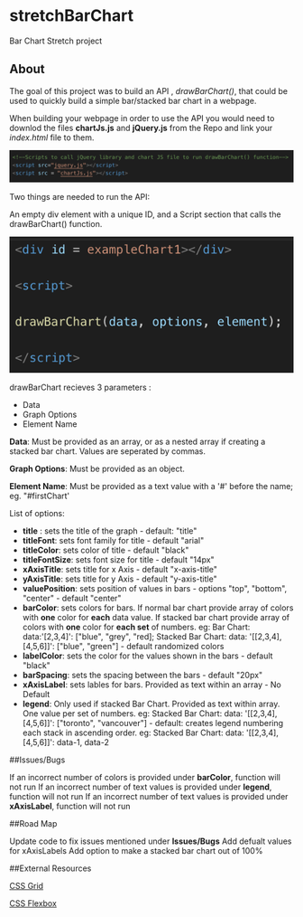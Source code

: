 # stretchBarChart
Bar Chart Stretch project

## About
The goal of this project was to build an API , *drawBarChart()*, that could be used to quickly build a simple bar/stacked bar chart in a webpage. 

When building your webpage in order to use the API you would need to downlod the files **chartJs.js** and
**jQuery.js** from the Repo and link your *index.html* file to them.

![Image of .js linking](https://github.com/nikitasheremet/stretchBarChart/blob/master/link-example.png)

Two things are needed to run the API: 

An empty div element with a unique ID, and a Script section that calls the drawBarChart() function. 

![Image showing nasic layout](https://github.com/nikitasheremet/stretchBarChart/blob/master/layout-example.png)

drawBarChart recieves 3 parameters :
- Data
- Graph Options
- Element Name

**Data**: 
  Must be provided as an array, or as a nested array if creating a stacked bar chart.
  Values are seperated by commas. 

**Graph Options**: 
  Must be provided as an object.
  
**Element Name**:
  Must be provided as a text value with a '#' before the name; eg. "#firstChart'

List of options:

- **title** : sets the title of the graph - default: "title"
- **titleFont**: sets font family for title - default "arial"
- **titleColor**: sets color of title - default "black"
- **titleFontSize**: sets font size for title - default "14px"
- **xAxisTitle**: sets title for x Axis - default "x-axis-title"
- **yAxisTitle**: sets title for y Axis - default "y-axis-title"
- **valuePosition**: sets position of values in bars - options "top", "bottom", "center" - default "center"
- **barColor**: sets colors for bars. If normal bar chart provide array of colors with **one** color for **each** data value. If stacked bar chart provide array of colors with **one** color for **each set** of numbers. eg: Bar Chart: data:'[2,3,4]': ["blue", "grey", "red]; Stacked Bar Chart: data: '[[2,3,4],[4,5,6]]': ["blue", "green"] - default randomized colors
- **labelColor**: sets the color for the values shown in the bars - default "black"
- **barSpacing**: sets the spacing between the bars - default "20px"
- **xAxisLabel**: sets lables for bars. Provided as text within an array - No Default
- **legend**: Only used if stacked Bar Chart. Provided as text within array. One value per set of numbers. eg: Stacked Bar Chart: data: '[[2,3,4],[4,5,6]]': ["toronto", "vancouver"] - default: creates legend numbering each stack in ascending order. eg: Stacked Bar Chart: data: '[[2,3,4],[4,5,6]]': data-1, data-2

##Issues/Bugs

If an incorrect number of colors is provided under **barColor**, function will not run
If an incorrect number of text values is provided under **legend**, function will not run
If an incorrect number of text values is provided under **xAxisLabel**, function will not run

##Road Map

Update code to fix issues mentioned under **Issues/Bugs**
Add defualt values for xAxisLabels
Add option to make a stacked bar chart out of 100%

##External Resources

[CSS Grid](https://css-tricks.com/snippets/css/complete-guide-grid/)

[CSS Flexbox](https://css-tricks.com/snippets/css/a-guide-to-flexbox/)



